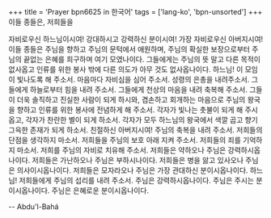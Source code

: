 +++
title = 'Prayer bpn6625 in 한국어'
tags = ['lang-ko', 'bpn-unsorted']
+++
이들 종들은, 저희들을

자비로우신 하느님이시여! 강대하시고 강력하신 분이시여! 가장 자비로우신 아버지시여! 이들 종들은 주님을 향하고 주님의 문턱에서 애원하며, 주님의 확실한 보장으로부터 주님의 끝없는 은혜를 희구하며 여기 모였나이다. 그들에게는 주님의 뜻 말고 다른 목적이 없사옵고 인류를 위한 봉사 밖에 다른 의도가 아무 것도 없사옵나이다.
하느님! 이 모임이 빛나도록 해 주소서. 마음마다 자비심을 심어 주소서. 성령의 은총을 내려주소서. 그들에게 하늘로부터 힘을 내려 주소서. 그들에게 천상의 마음을 내려 축복해 주소서. 그들이 더욱 솔직하고 진실한 사람이 되게 하시와, 겸손하고 회개하는 마음으로 주님의 왕국을 향하고 인류를 위한 봉사에 전념하게 해 주소서. 각자가 빛나는 촛불이 되게 해 주시옵고, 각자가 찬란한 별이 되게 하소서. 각자가 모두 하느님의 왕국에서 색깔 곱고 향기 그윽한 존재가 되게 하소서.
친절하신 아버지시여! 주님의 축복을 내려 주소서. 저희들의 단점을 생각하지 마소서. 저희들을 주님의 보호 아래 지켜 주소서. 저희들의 죄를 기억하지 마소서. 저희를 주님의 자비로 치유해 주소서. 저희들은 약하오나 주님은 강력하시옵나이다. 저희들은 가난하오나 주님은 부하시나이다. 저희들은 병을 앓고 있사오나 주님은 의사이시옵나이다. 저희들은 모자라오나 주님은 가장 관대하신 분이시옵나이다.
하느님! 저희들에게 주님의 섭리를 내려 주소서. 주님은 강력하시옵나이다. 주님은 주시는 분이시옵나이다. 주님은 은혜로운 분이시옵나이다.

-- Abdu'l-Bahá
